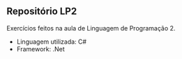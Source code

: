 ## Repositório LP2

Exercícios feitos na aula de Linguagem de Programação 2.

- Linguagem utilizada: C#
- Framework: .Net
